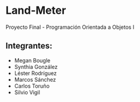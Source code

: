 # Land-Meter
Proyecto Final - Programación Orientada a Objetos I
## Integrantes:
* Megan Bougle
* Synthia González
* Léster Rodríguez
* Marcos Sánchez
* Carlos Toruño
* Silvio Vigil
